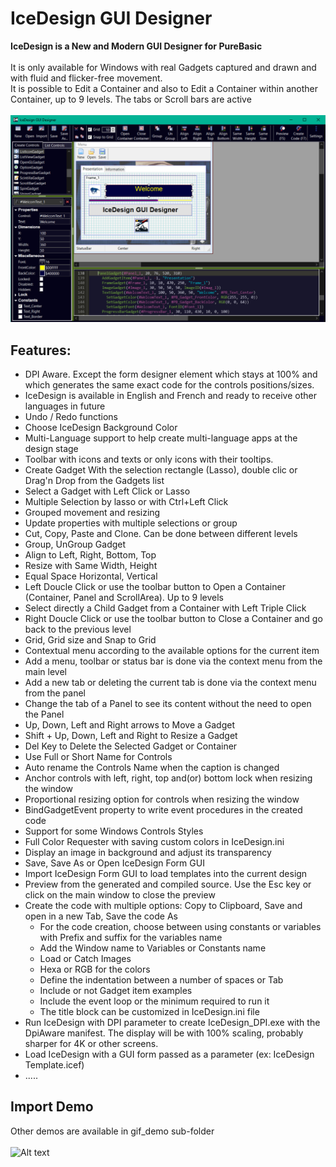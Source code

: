 # IceDesign GUI Designer

__IceDesign is a New and Modern GUI Designer for PureBasic__<br>
<br>
It is only available for Windows with real Gadgets captured and drawn and with fluid and flicker-free movement.<br>
It is possible to Edit a Container and also to Edit a Container within another Container, up to 9 levels. The tabs or Scroll bars are active<br>
<br>
![Alt text](/Images/IceDesign_Welcome.png?raw=true "IceDesign GUI Designer")<br>
## __Features:__ <br>
 - DPI Aware. Except the form designer element which stays at 100% and which generates the same exact code for the controls positions/sizes.
 - IceDesign is available in English and French and ready to receive other languages in future
 - Undo / Redo functions
 - Choose IceDesign Background Color
 - Multi-Language support to help create multi-language apps at the design stage
 - Toolbar with icons and texts or only icons  with their tooltips.
 - Create Gadget With the selection rectangle (Lasso), double clic or Drag'n Drop from the Gadgets list 
 - Select a Gadget with Left Click or Lasso 
 - Multiple Selection by lasso or with Ctrl+Left Click
 - Grouped movement and resizing
 - Update properties with multiple selections or group
 - Cut, Copy, Paste and Clone. Can be done between different levels
 - Group, UnGroup Gadget
 - Align to Left, Right, Bottom, Top 
 - Resize with Same Width, Height
 - Equal Space Horizontal, Vertical
 - Left Doucle Click or use the toolbar button to Open a Container (Container, Panel and ScrollArea). Up to 9 levels
 - Select directly a Child Gadget from a Container with Left Triple Click
 - Right Doucle Click or use the toolbar button to Close a Container and go back to the previous level
 - Grid, Grid size and Snap to Grid
 - Contextual menu according to the available options for the current item
 - Add a menu, toolbar or status bar is done via the context menu from the main level
 - Add a new tab or deleting the current tab is done via the context menu from the panel
 - Change the tab of a Panel to see its content without the need to open the Panel
 - Up, Down, Left and Right arrows to Move a Gadget
 - Shift + Up, Down, Left and Right to Resize a Gadget
 - Del Key to Delete the Selected Gadget or Container
 - Use Full or Short Name for Controls
 - Auto rename the Controls Name when the caption is changed
 - Anchor controls with left, right, top and(or) bottom lock when resizing the window
 - Proportional resizing option for controls when resizing the window
 - BindGadgetEvent property to write event procedures in the created code
 - Support for some Windows Controls Styles 
 - Full Color Requester with saving custom colors in IceDesign.ini
 - Display an image in background and adjust its transparency
 - Save, Save As or Open IceDesign Form GUI
 - Import IceDesign Form GUI to load templates into the current design
 - Preview from the generated and compiled source. Use the Esc key or click on the main window to close the preview
 - Create the code with multiple options: Copy to Clipboard, Save and open in a new Tab, Save the code As
    - For the code creation, choose between using constants or variables with Prefix and suffix for the variables name
    - Add the Window name to Variables or Constants name
    - Load or Catch Images
    - Hexa or RGB for the colors
    - Define the indentation between a number of spaces or Tab
    - Include or not Gadget item examples
    - Include the event loop or the minimum required to run it
    - The title block can be customized in IceDesign.ini file
  - Run IceDesign with DPI parameter to create IceDesign_DPI.exe with the DpiAware manifest. The display will be with 100% scaling, probably sharper for 4K or other screens.
  - Load IceDesign with a GUI form passed as a parameter (ex: IceDesign Template.icef)
- .....

## __Import Demo__<br>
Other demos are available in gif_demo sub-folder<br><br>
![Alt text](/gif_demo/IceDesign_Import_Demo.gif?raw=true "IceDesign GUI Designer")<br>
